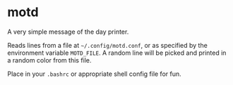 # motd
A very simple message of the day printer.

Reads lines from a file at `~/.config/motd.conf`, or as specified by the
environment variable `MOTD_FILE`. A random line will be picked and printed
in a random color from this file.

Place in your `.bashrc` or appropriate shell config file for fun.
